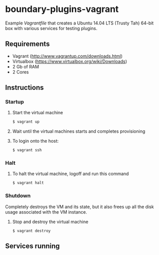boundary-plugins-vagrant
========================

Example _Vagrantfile_ that creates a Ubuntu 14.04 LTS (Trusty Tah) 64-bit box with various services for testing plugins.

## Requirements
- Vagrant (http://www.vagrantup.com/downloads.html)
- Virtualbox (https://www.virtualbox.org/wiki/Downloads)
- 2 Gb of RAM
- 2 Cores

## Instructions

### Startup

1. Start the virtual machine

    ```bash
    $ vagrant up
    ```
2. Wait until the virtual machines starts and completes provisioning
3. To login onto the host:

    ```bash
    $ vagrant ssh
    ```
### Halt
1. To halt the virtual machine, logoff and run this command
    ```bash
    $ vagrant halt
    ```

### Shutdown
Completely destroys the VM and its state, but it also frees up all the disk usage associated with the VM instance.

1. Stop and destroy the virtual machine

    ```
    $ vagrant destroy
    ```

## Services running




